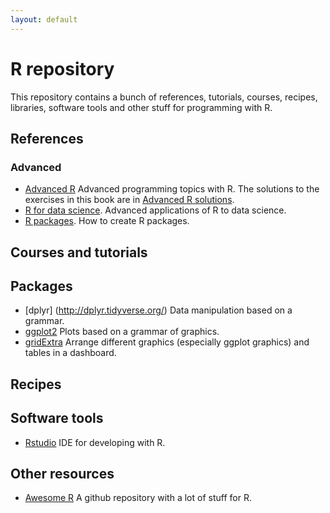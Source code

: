 ```yaml
---
layout: default
---
```


<!-- Author: Alfredo Sánchez Alberca (asalber@ceu.es) -->

# R repository

This repository contains a bunch of references, tutorials, courses, recipes, libraries, software tools and other stuff for programming with R.

## References

### Advanced

- [Advanced R](https://adv-r.hadley.nz) Advanced programming topics with R. The solutions to the exercises in this book are in [Advanced R solutions](https://advanced-r-solutions.rbind.io/).
- [R for data science](https://r4ds.had.co.nz/). Advanced applications of R to data science.
- [R packages](http://r-pkgs.had.co.nz/). How to create R packages.

## Courses and tutorials

## Packages

- [dplyr] (http://dplyr.tidyverse.org/) Data manipulation based on a grammar.
- [ggplot2](http://ggplot2.org/) Plots based on a grammar of graphics.
- [gridExtra](https://cran.r-project.org/web/packages/gridExtra/vignettes/arrangeGrob.html) Arrange different graphics (especially ggplot graphics) and tables in a dashboard.

## Recipes

## Software tools

- [Rstudio](https://www.rstudio.com/) IDE for developing with R.

## Other resources

- [Awesome R](https://github.com/qinwf/awesome-R) A github repository with a lot of stuff for R.